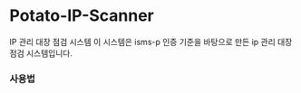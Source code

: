 # Potato-IP-Scanner
IP 관리 대장 점검 시스템
이 시스템은 isms-p 인증 기준을 바탕으로 만든 ip 관리 대장 점검 시스템입니다.
<br>
<h3>사용법</h3>
